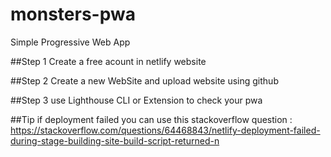 # monsters-pwa

Simple Progressive Web App 



##Step 1
Create a free acount in netlify website 

##Step 2
Create a new WebSite and upload website using github

##Step 3
use Lighthouse CLI or Extension to check your pwa

##Tip
if deployment failed you can use this stackoverflow question :
https://stackoverflow.com/questions/64468843/netlify-deployment-failed-during-stage-building-site-build-script-returned-n




